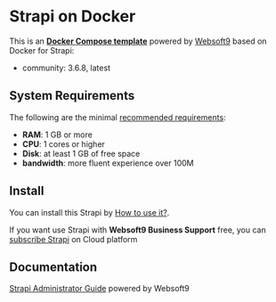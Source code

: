 # Strapi on Docker  

This is an **[Docker Compose template](https://github.com/Websoft9/docker-library)** powered by [Websoft9](https://www.websoft9.com) based on Docker for Strapi:


 - community:  3.6.8, latest


## System Requirements

The following are the minimal [recommended requirements](https://hub.docker.com/r/strapi/strapi):

* **RAM**: 1 GB or more
* **CPU**: 1 cores or higher
* **Disk**: at least 1 GB of free space
* **bandwidth**: more fluent experience over 100M  

## Install

You can install this Strapi by [How to use it?](https://github.com/Websoft9/docker-library#how-to-use-it).   

If you want use Strapi with **Websoft9 Business Support** free, you can [subscribe Strapi](https://www.websoft9.com/apps) on Cloud platform

## Documentation

[Strapi Administrator Guide](https://support.websoft9.com/docs/strapi) powered by Websoft9